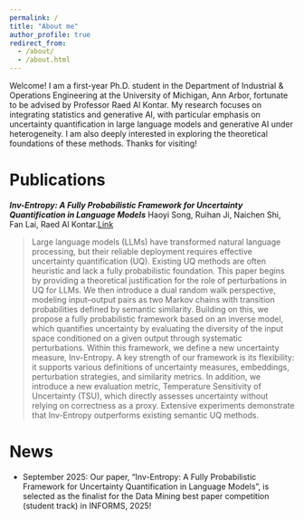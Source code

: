 ```yaml
---
permalink: /
title: "About me"
author_profile: true
redirect_from: 
  - /about/
  - /about.html
---
```


Welcome! I am a first-year Ph.D. student in the Department of Industrial & Operations Engineering at the University of Michigan, Ann Arbor, fortunate to be advised by Professor Raed Al Kontar. My research focuses on integrating statistics and generative AI, with particular emphasis on uncertainty quantification in large language models and generative AI under heterogeneity. I am also deeply interested in exploring the theoretical foundations of these methods. Thanks for visiting!

Publications
======
**_Inv-Entropy: A Fully Probabilistic Framework for Uncertainty Quantification in Language Models_** Haoyi Song, Ruihan Ji, Naichen Shi, Fan Lai, Raed Al Kontar.[Link](https://arxiv.org/abs/2506.09684)

>Large language models (LLMs) have transformed natural language processing, but their reliable deployment requires effective uncertainty quantification (UQ). Existing UQ methods are often heuristic and lack a fully probabilistic foundation. This paper begins by providing a theoretical justification for the role of perturbations in UQ for LLMs. We then introduce a dual random walk perspective, modeling input–output pairs as two Markov chains with transition probabilities defined by semantic similarity. Building on this, we propose a fully probabilistic framework based on an inverse model, which quantifies uncertainty by evaluating the diversity of the input space conditioned on a given output through systematic perturbations. Within this framework, we define a new uncertainty measure, Inv-Entropy. A key strength of our framework is its flexibility: it supports various definitions of uncertainty measures, embeddings, perturbation strategies, and similarity metrics. In addition, we introduce a new evaluation metric, Temperature Sensitivity of Uncertainty (TSU), which directly assesses uncertainty without relying on correctness as a proxy. Extensive experiments demonstrate that Inv-Entropy outperforms existing semantic UQ methods.


News
======
- September 2025: Our paper, “Inv-Entropy: A Fully Probabilistic Framework for Uncertainty Quantification in Language Models”, is selected as the finalist for the Data Mining best paper competition (student track) in INFORMS, 2025!

